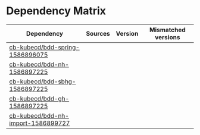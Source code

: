 # Dependency Matrix

Dependency | Sources | Version | Mismatched versions
---------- | ------- | ------- | -------------------
[cb-kubecd/bdd-spring-1586896075](https://github.com/cb-kubecd/bdd-spring-1586896075.git) |  | []() | 
[cb-kubecd/bdd-nh-1586897225](https://github.com/cb-kubecd/bdd-nh-1586897225.git) |  | []() | 
[cb-kubecd/bdd-sbhg-1586897225](https://github.com/cb-kubecd/bdd-sbhg-1586897225.git) |  | []() | 
[cb-kubecd/bdd-gh-1586897225](https://github.com/cb-kubecd/bdd-gh-1586897225.git) |  | []() | 
[cb-kubecd/bdd-nh-import-1586899727](https://github.com/cb-kubecd/bdd-nh-import-1586899727.git) |  | []() | 
